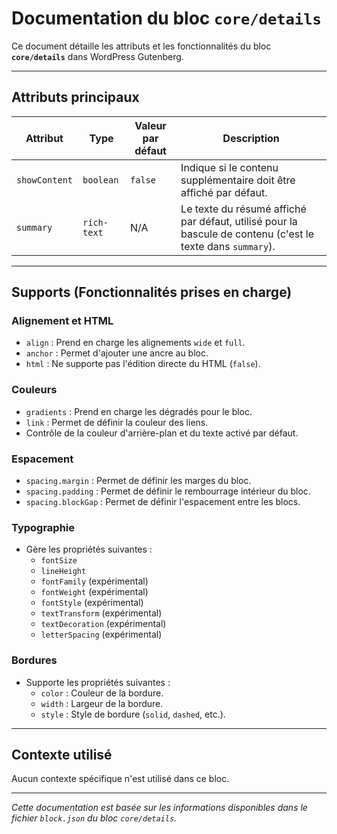 # Documentation du bloc `core/details`

Ce document détaille les attributs et les fonctionnalités du bloc **`core/details`** dans WordPress Gutenberg.

---

## Attributs principaux

| **Attribut**           | **Type**           | **Valeur par défaut** | **Description**                                                                                       |
|-------------------------|--------------------|------------------------|-------------------------------------------------------------------------------------------------------|
| `showContent`           | `boolean`          | `false`                | Indique si le contenu supplémentaire doit être affiché par défaut.                                      |
| `summary`               | `rich-text`        | N/A                    | Le texte du résumé affiché par défaut, utilisé pour la bascule de contenu (c'est le texte dans `summary`). |

---

## Supports (Fonctionnalités prises en charge)

### **Alignement et HTML**
- `align` : Prend en charge les alignements `wide` et `full`.
- `anchor` : Permet d'ajouter une ancre au bloc.
- `html` : Ne supporte pas l'édition directe du HTML (`false`).

### **Couleurs**
- `gradients` : Prend en charge les dégradés pour le bloc.
- `link` : Permet de définir la couleur des liens.
- Contrôle de la couleur d'arrière-plan et du texte activé par défaut.

### **Espacement**
- `spacing.margin` : Permet de définir les marges du bloc.
- `spacing.padding` : Permet de définir le rembourrage intérieur du bloc.
- `spacing.blockGap` : Permet de définir l'espacement entre les blocs.

### **Typographie**
- Gère les propriétés suivantes :
  - `fontSize`
  - `lineHeight`
  - `fontFamily` (expérimental)
  - `fontWeight` (expérimental)
  - `fontStyle` (expérimental)
  - `textTransform` (expérimental)
  - `textDecoration` (expérimental)
  - `letterSpacing` (expérimental)

### **Bordures**
- Supporte les propriétés suivantes :
  - `color` : Couleur de la bordure.
  - `width` : Largeur de la bordure.
  - `style` : Style de bordure (`solid`, `dashed`, etc.).

---

## Contexte utilisé

Aucun contexte spécifique n'est utilisé dans ce bloc.

---

*Cette documentation est basée sur les informations disponibles dans le fichier `block.json` du bloc `core/details`.*